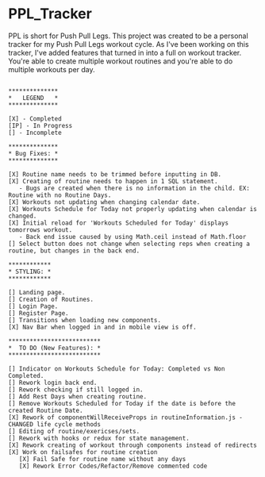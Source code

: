 # PPL_Tracker

PPL is short for Push Pull Legs. This project was created to be a personal tracker for my Push Pull Legs workout cycle. As I've been working on this tracker, I've added features that turned in into a full on workout tracker. You're able to create multiple workout routines and you're able to do multiple workouts per day.

```

**************
*   LEGEND   *
**************

[X] - Completed
[IP] - In Progress
[] - Incomplete

**************
* Bug Fixes: *
**************

[X] Routine name needs to be trimmed before inputting in DB.
[X] Creating of routine needs to happen in 1 SQL statement.
   - Bugs are created when there is no information in the child. EX: Routine with no Routine Days.
[X] Workouts not updating when changing calendar date.
[X] Workouts Schedule for Today not properly updating when calendar is changed.
[X] Initial reload for 'Workouts Scheduled for Today' displays tomorrows workout.
   - Back end issue caused by using Math.ceil instead of Math.floor
[] Select button does not change when selecting reps when creating a routine, but changes in the back end.

************
* STYLING: *
************

[] Landing page.
[] Creation of Routines.
[] Login Page.
[] Register Page.
[] Transitions when loading new components.
[X] Nav Bar when logged in and in mobile view is off.

**************************
*  TO DO (New Features): *
**************************

[] Indicator on Workouts Schedule for Today: Completed vs Non Completed.
[] Rework login back end.
[] Rework checking if still logged in.
[] Add Rest Days when creating routine.
[] Remove Workouts Scheduled for Today if the date is before the created Routine Date.
[X] Rework of componentWillReceiveProps in routineInformation.js - CHANGED life cycle methods
[] Editing of routine/exericses/sets.
[] Rework with hooks or redux for state management.
[X] Rework creating of workout through components instead of redirects
[X] Work on failsafes for routine creation
   [X] Fail Safe for routine name without any days
   [X] Rework Error Codes/Refactor/Remove commented code

```